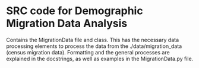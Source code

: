 # SRC code for Demographic Migration Data Analysis 
Contains the MigrationData file and class. This has the necessary data processing elements to process the data from the ./data/migration_data (census migration data). 
Formatting and the general processes are explained in the docstrings, as well as examples in the MigrationData.py file.
